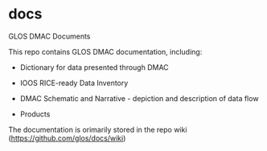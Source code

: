 # docs
GLOS DMAC Documents

This repo contains GLOS DMAC documentation, including:

  - Dictionary for data presented through DMAC
  
  - IOOS RICE-ready Data Inventory
  
  - DMAC Schematic and Narrative - depiction and description of data flow
  
  - Products

The documentation is orimarily stored in the repo wiki (https://github.com/glos/docs/wiki)


